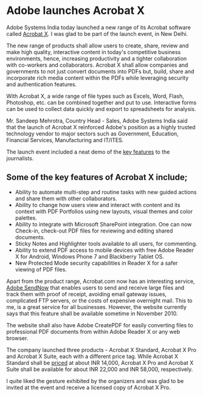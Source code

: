 # Adobe launches Acrobat X

Adobe Systems India today launched a new range of its Acrobat software called <a href="http://www.adobe.com/products/acrobat.html">Acrobat X</a>. I was glad to be part of the launch event, in New Delhi. 

The new range of products shall allow users to create, share, review and make high quality, interactive content in today's competitive business environments, hence, increasing productivity and a tighter collaboration with co-workers and collaborators. Acrobat X shall allow companies and governments to not just convert documents into PDFs but, build, share and incorporate rich media content within the PDFs while leveraging security and authentication features. 

With Acrobat X, a wide range of file types such as Excels, Word, Flash, Photoshop, etc. can be combined together and put to use. Interactive forms can be used to collect data quickly and export to spreadsheets for analysis.

Mr. Sandeep Mehrotra, Country Head - Sales, Adobe Systems India said that the launch of Acrobat X reinforced Adobe's position as a highly trusted technology vendor to major sectors such as Government, Education, Financial Services, Manufacturing and IT/ITES.

The launch event included a neat demo of the <a href="http://www.adobe.com/products/acrobatpro/features.html">key features</a> to the journalists.

## Some of the key features of Acrobat X include;

- Ability to automate multi-step and routine tasks with new guided actions and share them with other collaborators.
- Ability to change how users view and interact with content and its context with PDF Portfolios using new layouts, visual themes and color palettes.
- Ability to integrate with Microsoft SharePoint integration. One can now Check-in, check-out PDF files for reviewing and editing shared documents.
- Sticky Notes and Highlighter tools available to all users, for commenting.
- Ability to extend PDF access to mobile devices with free Adobe Reader X for Android, Windows Phone 7 and Blackberry Tablet OS.
- New Protected Mode security capabilities in Reader X for a safer viewing of PDF files.

Apart from the product range, Acrobat.com now has an interesting service, <a href="http://sendnow.acrobat.com/">Adobe SendNow</a> that enables users to send and receive large files and track them with proof of receipt, avoiding email gateway issues, complicated FTP servers, or the costs of expensive overnight mail. This to me, is a great service for all businesses. However, the website currently says that this feature shall be available sometime in November 2010.

The website shall also have Adobe CreatePDF for easily converting files to professional PDF documents from within Adobe Reader X or any web browser. 

The company launched three products - Acrobat X Standard, Acrobat X Pro and Acrobat X Suite, each with a different price tag. While Acrobat X Standard shall be <a href="http://store1.adobe.com/cfusion/store/html/index.cfm?event=displayStoreSelector&amp;promoid=FCRWM">priced</a> at about INR 14,000, Acrobat X Pro and Acrobat X Suite shall be available for about INR 22,000 and INR 58,000, respectively.

I quite liked the gesture exhibited by the organizers and was glad to be invited at the event and receive a licensed copy of Acrobat X Pro.
